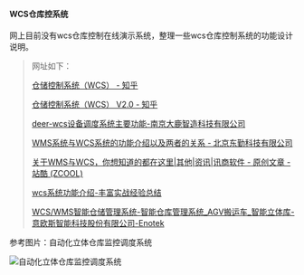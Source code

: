 #### WCS仓库控系统

网上目前没有wcs仓库控制在线演示系统，整理一些wcs仓库控制系统的功能设计说明。

> 网址如下：
>
> [仓储控制系统（WCS） - 知乎](https://zhuanlan.zhihu.com/p/157752353)
>
> [仓储控制系统（WCS） V2.0 - 知乎](https://zhuanlan.zhihu.com/p/380530508)
>
> [deer-wcs设备调度系统主要功能-南京大鹿智造科技有限公司](https://www.wmswcs.com/article-detail/NoR4YjOB)
>
> [WMS系统与WCS系统的功能介绍以及两者的关系 - 北京东勤科技有限公司](http://www.donking-ch.com/zh/articledetail.aspx?detailid=72)
>
> [关于WMS与WCS，你想知道的都在这里|其他|资讯|讯商软件 - 原创文章 - 站酷 (ZCOOL)](https://www.zcool.com.cn/article/ZMTI0OTQxNg==.html)
>
> [wcs系统功能介绍-丰富实战经验总结](https://www.wmswcs.com/article-detail/BPAdQEEN)
>
> [WCS/WMS智能仓储管理系统-智能仓库管理系统_AGV搬运车_智能立体库-意欧斯智能科技股份有限公司-Enotek](http://www.eoslift.cn/Cn/Index/pageView/catid/4/id/13.html)

参考图片：自动化立体仓库监控调度系统

![自动化立体仓库监控调度系统](C:\Users\liqiubo\Documents\Downloads\自动化立体仓库监控调度系统.jpg)
